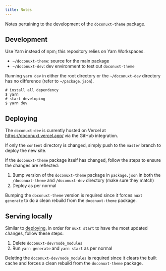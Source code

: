 ```yaml
---
title: Notes
---
```


Notes pertaining to the development of the `doconuxt-theme` package.

## Development

Use Yarn instead of npm; this repository relies on Yarn Workspaces.

- `~/doconuxt-theme`: source for the main package
- `~/doconuxt-dev`: dev environment to test out `doconuxt-theme`

Running `yarn dev` in either the root directory or the `~/doconuxt-dev` directory has no difference (refer to `~/package.json`).

```bash{}[terminal]
# install all dependency
$ yarn
# start developing
$ yarn dev
```

## Deploying

The `doconuxt-dev` is currently hosted on Vercel at https://doconuxt.vercel.app/ via the GitHub integration.

If only the `content` directory is changed, simply push to the `master` branch to deploy the new site.

If the `doconuxt-theme` package itself has changed, follow the steps to ensure the changes are reflected:

1. Bump version of the `doconuxt-theme` package in `package.json` in both the `/doconuxt-theme` and `/doconuxt-dev` directory (make sure they match)
2. Deploy as per normal

<alert>

Bumping the `doconuxt-theme` version is required since it forces `nuxt generate` to do a clean rebuild from the `doconuxt-theme` package.

</alert>

## Serving locally

Similar to [deploying](#deploying), in order for `nuxt start` to have the most updated changes, follow these steps:

1. Delete `doconuxt-dev/node_modules`
2. Run `yarn generate` and `yarn start` as per normal

<alert>

Deleting the `doconuxt-dev/node_modules` is required since it clears the built cache and forces a clean rebuild from the `doconuxt-theme` package.

</alert>
